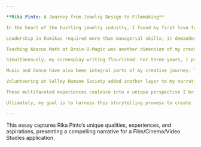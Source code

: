 ```yaml
---

**Rika Pinto: A Journey from Jewelry Design to Filmmaking**

In the heart of the bustling jewelry industry, I found my first love for storytelling—not through film, but through precious metals and gemstones. As the CEO and Founder of Romikas, a retail jewelry business, I spent countless hours crafting intricate designs, curating stories through my products, and leading a dynamic team. Each piece of jewelry I designed was born from a narrative, a mini-film embedded in silver and gold that resonated with over 5,000 customers within three years. This journey illuminated my path towards film and cinema, revealing the potent power of visual storytelling.

Leadership in Romikas required more than managerial skills; it demanded empathy and innovation. During the pandemic, sourcing materials became a significant challenge. With my team’s morale teetering, I fostered a culture of adaptability. We explored alternative suppliers and ensured business continuity. Concurrently, we amplified our social responsibility efforts, donating 10% of sales to GiveIndia for oxygen tanks and the Trevor Project for LGBTQ+ support. These initiatives not only bolstered our brand reputation but also showcased how impactful narratives could inspire change. This pivotal experience solidified my resolve to captivate audiences, a skill I plan to refine in the realm of film studies.

Teaching Abacus Math at Brain-O-Magic was another dimension of my creative endeavor. I led over 200 students to victory in the Speedy Math State Competition. However, beyond the numbers, the real victory was in building confidence and fostering a love for learning. Teaching for free for a month and raising over $1,000 for Ukrainian children further taught me the importance of engaging narratives and the capacity to inspire. These experiences will inform my approach to filmmaking, where each scene and dialogue must engage and enlighten the audience.

Simultaneously, my screenplay writing flourished. For three years, I poured my life’s vignettes into a pilot script, exploring characters and narratives deeply imbued with my experiences. This prepared me for the structured and detailed world of filmmaking, a field where I intend to bring stories that are rich, diverse, and impactful.

Music and dance have also been integral parts of my creative journey. Training in Ballet, Jazz, Tap, and Contemporary, performing at Warriors games, and scripting a solo dance to Beyoncé’s “Bigger” honed my sense of rhythm and expression. This artistic versatility, from visually engaging jewelry designs to animated dance performances, underscores my storytelling prowess.

Volunteering at Valley Humane Society added another layer to my narrative understanding. Engaging with animals, understanding their silent stories, and nurturing them towards adoption fostered a deep empathy. This perspective is vital for creating believable characters and narratives that resonate with audiences.

These multifaceted experiences coalesce into a unique perspective I bring to the Film/Cinema/Video Studies program. With an entrepreneurial spirit, a storyteller’s heart, and a background rich in creative expression, I am poised to contribute a fresh, insightful voice to the academic discourse. My journey from jewelry design to filmmaking epitomizes the convergence of art and business, creativity, and pragmatism—an essential blend for successful storytelling in cinema.

Ultimately, my goal is to harness this storytelling prowess to create films that not only entertain but also inspire and transform. I am excited to further refine these skills at your esteemed institution, where I hope to learn, grow, and contribute to the vibrant tapestry of film and cinema.

---
```


This essay captures Rika Pinto’s unique qualities, experiences, and aspirations, presenting a compelling narrative for a Film/Cinema/Video Studies application.